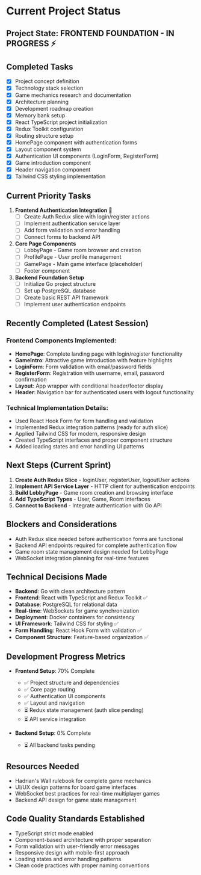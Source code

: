 # Current Project Status

## Project State: **FRONTEND FOUNDATION - IN PROGRESS** ⚡

## Completed Tasks
- [x] Project concept definition
- [x] Technology stack selection
- [x] Game mechanics research and documentation
- [x] Architecture planning
- [x] Development roadmap creation
- [x] Memory bank setup
- [x] React TypeScript project initialization
- [x] Redux Toolkit configuration
- [x] Routing structure setup
- [x] HomePage component with authentication forms
- [x] Layout component system
- [x] Authentication UI components (LoginForm, RegisterForm)
- [x] Game introduction component
- [x] Header navigation component
- [x] Tailwind CSS styling implementation

## Current Priority Tasks
1. **Frontend Authentication Integration** 🔄
    - [ ] Create Auth Redux slice with login/register actions
    - [ ] Implement authentication service layer
    - [ ] Add form validation and error handling
    - [ ] Connect forms to backend API

2. **Core Page Components**
    - [ ] LobbyPage - Game room browser and creation
    - [ ] ProfilePage - User profile management
    - [ ] GamePage - Main game interface (placeholder)
    - [ ] Footer component

3. **Backend Foundation Setup**
    - [ ] Initialize Go project structure
    - [ ] Set up PostgreSQL database
    - [ ] Create basic REST API framework
    - [ ] Implement user authentication endpoints

## Recently Completed (Latest Session)
### Frontend Components Implemented:
- **HomePage**: Complete landing page with login/register functionality
- **GameIntro**: Attractive game introduction with feature highlights
- **LoginForm**: Form validation with email/password fields
- **RegisterForm**: Registration with username, email, password confirmation
- **Layout**: App wrapper with conditional header/footer display
- **Header**: Navigation bar for authenticated users with logout functionality

### Technical Implementation Details:
- Used React Hook Form for form handling and validation
- Implemented Redux integration patterns (ready for auth slice)
- Applied Tailwind CSS for modern, responsive design
- Created TypeScript interfaces and proper component structure
- Added loading states and error handling UI patterns

## Next Steps (Current Sprint)
1. **Create Auth Redux Slice** - loginUser, registerUser, logoutUser actions
2. **Implement API Service Layer** - HTTP client for authentication endpoints
3. **Build LobbyPage** - Game room creation and browsing interface
4. **Add TypeScript Types** - User, Game, Room interfaces
5. **Connect to Backend** - Integrate authentication with Go API

## Blockers and Considerations
- Auth Redux slice needed before authentication forms are functional
- Backend API endpoints required for complete authentication flow
- Game room state management design needed for LobbyPage
- WebSocket integration planning for real-time features

## Technical Decisions Made
- **Backend**: Go with clean architecture pattern
- **Frontend**: React with TypeScript and Redux Toolkit ✅
- **Database**: PostgreSQL for relational data
- **Real-time**: WebSockets for game synchronization
- **Deployment**: Docker containers for consistency
- **UI Framework**: Tailwind CSS for styling ✅
- **Form Handling**: React Hook Form with validation ✅
- **Component Structure**: Feature-based organization ✅

## Development Progress Metrics
- **Frontend Setup**: 70% Complete
    - ✅ Project structure and dependencies
    - ✅ Core page routing
    - ✅ Authentication UI components
    - ✅ Layout and navigation
    - ⏳ Redux state management (auth slice pending)
    - ⏳ API service integration

- **Backend Setup**: 0% Complete
    - ⏳ All backend tasks pending

## Resources Needed
- Hadrian's Wall rulebook for complete game mechanics
- UI/UX design patterns for board game interfaces
- WebSocket best practices for real-time multiplayer games
- Backend API design for game state management

## Code Quality Standards Established
- TypeScript strict mode enabled
- Component-based architecture with proper separation
- Form validation with user-friendly error messages
- Responsive design with mobile-first approach
- Loading states and error handling patterns
- Clean code practices with proper naming conventions